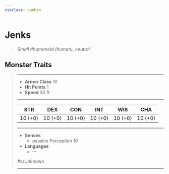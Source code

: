 ```yaml
---
cssclass: kanban
---
```


# Jenks
>*Small #humanoid (human), neutral*
## Monster Traits
>___
>- **Armor Class** 10
>- **Hit Points** 1
>- **Speed** 30 ft.
>___
>|STR|DEX|CON|INT|WIS|CHA|
>|:---:|:---:|:---:|:---:|:---:|:---:|
>|10 (+0)|10 (+0)|10 (+0)|10 (+0)|10 (+0)|10 (+0)|
>___
>- **Senses**
>	 - passive Perception 10
>- **Languages**
>	 - —
>
> #crUnknown
>___